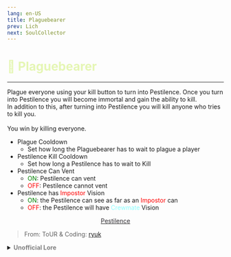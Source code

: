 ```yaml
---
lang: en-US
title: Plaguebearer
prev: Lich
next: SoulCollector
---
```


# <font color="#e5f6b4">🦠 <b>Plaguebearer</b></font> <Badge text="Apocalypse" type="tip" vertical="middle"/>
---

Plague everyone using your kill button to turn into Pestilence. Once you turn into Pestilence you will become immortal and gain the ability to kill.<br>
In addition to this, after turning into Pestilence you will kill anyone who tries to kill you.<br><br>
You win by killing everyone.

* Plague Cooldown
  * Set how long the Plaguebearer has to wait to plague a player
* Pestilence Kill Cooldown
  * Set how long a Pestilence has to wait to Kill
* Pestilence Can Vent
  * <font color=green>ON</font>: Pestilence can vent
  * <font color=red>OFF</font>: Pestilence cannot vent
* Pestilence has <font color=red>Impostor</font> Vision
  * <font color=green>ON</font>: the Pestilence can see as far as an <font color=red>Impostor</font> can
  * <font color=red>OFF</font>: the Pestilence will have <font color=#8cffff>Crewmate</font> Vision

<center>

[<font color="#343136">Pestilence</font>](./Pestilence.html)
</center>

> From: ToUR & Coding: [ryuk](#)

<details>
<summary><b><font color=gray>Unofficial Lore</font></b></summary>

The plague bearer was a curious person who would even go to the extent he would experiment on his own body and it went.. Wrong..
 
The plague bearer made such a virus that only he had its cure and could even transfer by touch.. and interaction
And that made the person weak..
They couldn't kill the strong uninfected people..
 
And he went on and started interacting with people
But this went far better than he thought.. He realised that if the infected people touched/interacted with unifected too they would be infected...
 
Wow..
Curiosity got the best of everyone..
Always be curious
 
Back to story..
 
"AAAHH" He screamed in pain as after infecting everyone he drank the anti dote... It was painful recovering from the virus..
Very Painful..
 
But now he was invulnerable to infected crewmates...
Except for ejection and Space..
 
And.. In the war of 1888 this was...
The Turning wave..
 
"AAAAAAAAAAAAAH" He screamed in agony...
To be continued
Stay tuned in
> Submitted by: champofchamps78
</details>